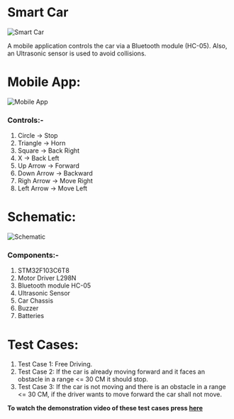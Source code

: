# Smart Car
![Smart Car](https://github.com/AssemAyman/Mastering-Embedded-System-Online-Diploma/assets/107751300/2b8e5234-fa4e-42f3-a28f-22ed5eb6e31a)

A mobile application controls the car via a Bluetooth module (HC-05). Also, an Ultrasonic sensor is used to avoid collisions.


# Mobile App:
![Mobile App](https://github.com/AssemAyman/Mastering-Embedded-System-Online-Diploma/assets/107751300/17fa517f-aaf7-40b4-91ff-0d7f44178fa0)

### Controls:-
1. Circle        -> Stop
2. Triangle      -> Horn
3. Square        -> Back Right
4. X             -> Back Left
5. Up Arrow      -> Forward
6. Down Arrow    -> Backward
7. Righ Arrow    -> Move Right
8. Left Arrow    -> Move Left

# Schematic:
![Schematic](https://github.com/AssemAyman/Mastering-Embedded-System-Online-Diploma/assets/107751300/50e0e53f-0609-4d1d-8628-3e13b01d97dd)

### Components:-
1. STM32F103C6T8
2. Motor Driver L298N
3. Bluetooth module HC-05
4. Ultrasonic Sensor
5. Car Chassis
6. Buzzer
7. Batteries

# Test Cases:
1. Test Case 1: Free Driving.
2. Test Case 2: If the car is already moving forward and it faces an obstacle in a range <= 30 CM it should stop.
3. Test Case 3: If the car is not moving and there is an obstacle in a range <= 30 CM, if the driver wants to move forward the car shall not move.
   
**To watch the demonstration video of these test cases press [here](https://drive.google.com/file/d/1FSzWr5nOK277A6aLxLW0w2PQ-fO9cMTV/view?usp=drive_link)**
